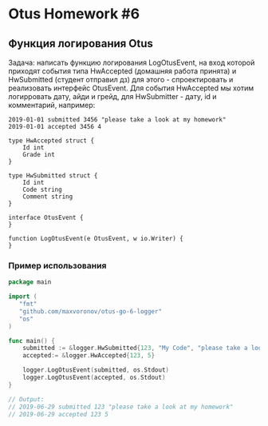 # Otus Homework #6
## Функция логирования Otus

Задача: написать функцию логирования LogOtusEvent, на вход которой приходят события типа HwAccepted (домашняя работа
принята) и HwSubmitted (студент отправил дз) для этого - спроектировать и реализовать интерфейс OtusEvent. Для события
HwAccepted мы хотим логирровать дату, айди и грейд, для HwSubmitter - дату, id и комментарий, например:

```
2019-01-01 submitted 3456 "please take a look at my homework"
2019-01-01 accepted 3456 4
```

```
type HwAccepted struct {
    Id int
    Grade int
}

type HwSubmitted struct {
    Id int
    Code string
    Comment string
}

interface OtusEvent {
}

function LogOtusEvent(e OtusEvent, w io.Writer) {
} 
```

### Пример использования

```go
package main

import (
   "fmt"
   "github.com/maxvoronov/otus-go-6-logger"
   "os"
)

func main() {
    submitted := &logger.HwSubmitted{123, "My Code", "please take a look at my homework"}
    accepted:= &logger.HwAccepted{123, 5}

    logger.LogOtusEvent(submitted, os.Stdout)
    logger.LogOtusEvent(accepted, os.Stdout)
}

// Output:
// 2019-06-29 submitted 123 "please take a look at my homework"
// 2019-06-29 accepted 123 5
```
